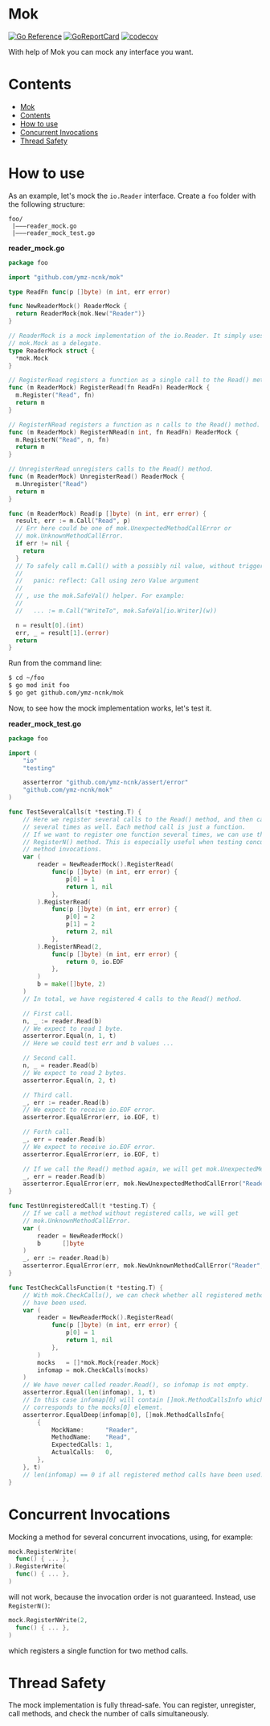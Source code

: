 # Mok

[![Go Reference](https://pkg.go.dev/badge/github.com/ymz-ncnk/mok.svg)](https://pkg.go.dev/github.com/ymz-ncnk/mok)
[![GoReportCard](https://goreportcard.com/badge/ymz-ncnk/mok)](https://goreportcard.com/report/github.com/ymz-ncnk/mok)
[![codecov](https://codecov.io/gh/ymz-ncnk/mok/graph/badge.svg?token=8N19NXWZCQ)](https://codecov.io/gh/ymz-ncnk/mok)

With help of Mok you can mock any interface you want.

# Contents
- [Mok](#mok)
- [Contents](#contents)
- [How to use](#how-to-use)
- [Concurrent Invocations](#concurrent-invocations)
- [Thread Safety](#thread-safety)

# How to use
As an example, let's mock the `io.Reader` interface. Create a `foo` folder 
with the following structure:
```
foo/
 |‒‒‒reader_mock.go
 |‒‒‒reader_mock_test.go
```

__reader_mock.go__
```go
package foo

import "github.com/ymz-ncnk/mok"

type ReadFn func(p []byte) (n int, err error)

func NewReaderMock() ReaderMock {
  return ReaderMock{mok.New("Reader")}
}

// ReaderMock is a mock implementation of the io.Reader. It simply uses
// mok.Mock as a delegate.
type ReaderMock struct {
  *mok.Mock
}

// RegisterRead registers a function as a single call to the Read() method.
func (m ReaderMock) RegisterRead(fn ReadFn) ReaderMock {
  m.Register("Read", fn)
  return m
}

// RegisterNRead registers a function as n calls to the Read() method.
func (m ReaderMock) RegisterNRead(n int, fn ReadFn) ReaderMock {
  m.RegisterN("Read", n, fn)
  return m
}

// UnregisterRead unregisters calls to the Read() method.
func (m ReaderMock) UnregisterRead() ReaderMock {
  m.Unregister("Read")
  return m
}

func (m ReaderMock) Read(p []byte) (n int, err error) {
  result, err := m.Call("Read", p)
  // Err here could be one of mok.UnexpectedMethodCallError or
  // mok.UnknownMethodCallError.
  if err != nil {
    return
  }
  // To safely call m.Call() with a possibly nil value, without triggering:
  // 
  //   panic: reflect: Call using zero Value argument
  //
  // , use the mok.SafeVal() helper. For example:
  //
  //   ... := m.Call("WriteTo", mok.SafeVal[io.Writer](w))

  n = result[0].(int)
  err, _ = result[1].(error)
  return
}
```
Run from the command line:
```bash
$ cd ~/foo
$ go mod init foo
$ go get github.com/ymz-ncnk/mok
```
Now, to see how the mock implementation works, let's test it.

__reader_mock_test.go__
```go
package foo

import (
	"io"
	"testing"

	asserterror "github.com/ymz-ncnk/assert/error"
	"github.com/ymz-ncnk/mok"
)

func TestSeveralCalls(t *testing.T) {
	// Here we register several calls to the Read() method, and then call it
	// several times as well. Each method call is just a function.
	// If we want to register one function several times, we can use the
	// RegisterN() method. This is especially useful when testing concurrent
	// method invocations.
	var (
		reader = NewReaderMock().RegisterRead(
			func(p []byte) (n int, err error) {
				p[0] = 1
				return 1, nil
			},
		).RegisterRead(
			func(p []byte) (n int, err error) {
				p[0] = 2
				p[1] = 2
				return 2, nil
			},
		).RegisterNRead(2,
			func(p []byte) (n int, err error) {
				return 0, io.EOF
			},
		)
		b = make([]byte, 2)
	)
	// In total, we have registered 4 calls to the Read() method.

	// First call.
	n, _ := reader.Read(b)
	// We expect to read 1 byte.
	asserterror.Equal(n, 1, t)
	// Here we could test err and b values ...

	// Second call.
	n, _ = reader.Read(b)
	// We expect to read 2 bytes.
	asserterror.Equal(n, 2, t)

	// Third call.
	_, err := reader.Read(b)
	// We expect to receive io.EOF error.
	asserterror.EqualError(err, io.EOF, t)

	// Forth call.
	_, err = reader.Read(b)
	// We expect to receive io.EOF error.
	asserterror.EqualError(err, io.EOF, t)

	// If we call the Read() method again, we will get mok.UnexpectedMethodCallError.
	_, err = reader.Read(b)
	asserterror.EqualError(err, mok.NewUnexpectedMethodCallError("Reader", "Read"), t)
}

func TestUnregisteredCall(t *testing.T) {
	// If we call a method without registered calls, we will get
	// mok.UnknownMethodCallError.
	var (
		reader = NewReaderMock()
		b      []byte
	)
	_, err := reader.Read(b)
	asserterror.EqualError(err, mok.NewUnknownMethodCallError("Reader", "Read"), t)
}

func TestCheckCallsFunction(t *testing.T) {
	// With mok.CheckCalls(), we can check whether all registered method calls
	// have been used.
	var (
		reader = NewReaderMock().RegisterRead(
			func(p []byte) (n int, err error) {
				p[0] = 1
				return 1, nil
			},
		)
		mocks   = []*mok.Mock{reader.Mock}
		infomap = mok.CheckCalls(mocks)
	)
	// We have never called reader.Read(), so infomap is not empty.
	asserterror.Equal(len(infomap), 1, t)
	// In this case infomap[0] will contain []mok.MethodCallsInfo which
	// corresponds to the mocks[0] element.
	asserterror.EqualDeep(infomap[0], []mok.MethodCallsInfo{
		{
			MockName:      "Reader",
			MethodName:    "Read",
			ExpectedCalls: 1,
			ActualCalls:   0,
		},
	}, t)
	// len(infomap) == 0 if all registered method calls have been used.
}
```
# Concurrent Invocations
Mocking a method for several concurrent invocations, using, for example:
```go
mock.RegisterWrite(
  func() { ... },
).RegisterWrite(
  func() { ... },
)
```
will not work, because the invocation order is not guaranteed. Instead, use 
`RegisterN()`:
```go
mock.RegisterNWrite(2, 
  func() { ... },
)
```
which registers a single function for two method calls.

# Thread Safety
The mock implementation is fully thread-safe. You can register, unregister, 
call methods, and check the number of calls simultaneously.
